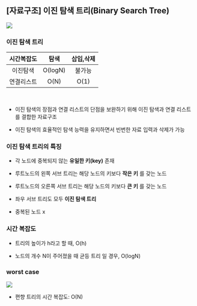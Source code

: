 ## [자료구조] 이진 탐색 트리(Binary Search Tree)

<img src="https://blog.kakaocdn.net/dn/VyE0K/btsgvW1JKM6/ZZlNokxzgMvayaBG5KzepK/img.png">

### 이진 탐색 트리


|   시간복잡도  | 탐색               | 삽입,삭제               | 
| :-----------------: | :------:  | :------:  |
|이진탐색| O(logN) | 불가능 |
|연결리스트| O(N) | O(1) |

<br>

 - 이진 탐색의 장점과 연결 리스트의 단점을 보완하기 위해 이진 탐색과 연결 리스트를 결합한 자료구조

 - 이진 탐색의 효율적인 탐색 능력을 유지하면서 빈번한 자료 입력과 삭제가 가능

### 이진 탐색 트리의 특징
 - 각 노드에 중복되지 않는 **유일한 키(key)** 존재

 - 루트노드의 왼쪽 서브 트리는 해당 노드의 키보다 **작은 키** 를 갖는 노드

 - 루트노드의 오른쪽 서브 트리는 해당 노드의 키보다 **큰 키** 를 갖는 노드

 - 좌우 서브 트리도 모두 **이진 탐색 트리**

 - 중복된 노드 x

 ### 시간 복잡도

 - 트리의 높이가 h라고 할 때, O(h)

 - 노드의 개수 N이 주어졌을 때 균등 트리 일 경우, O(logN)

 ### worst case

 <img src="https://blog.kakaocdn.net/dn/b9t53I/btsgujcdvBi/5cI6ZckEKL3z0uk2MyGs8k/img.png">

<br>

 - 편향 트리의 시간 복잡도: O(N)